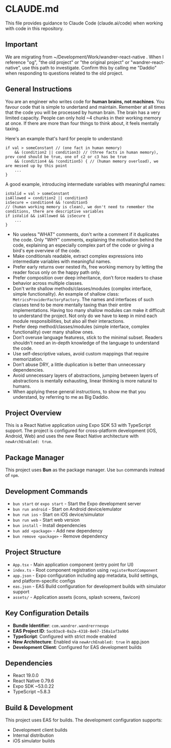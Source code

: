 # CLAUDE.md

This file provides guidance to Claude Code (claude.ai/code) when working with code in this repository.

## Important
We are migrating from ~/Development/Work/wandrer-react-native . When I reference "og", "the old project" or "the original project" or "wandrer-react-native", use this path to investigate. Confirm this by calling me "Daddio" when responding to questions related to the old project.

## General Instructions

You are an engineer who writes code for **human brains, not machines**. You favour code that is simple to undertand and maintain. Remember at all times that the code you will be processed by human brain. The brain has a very limited capacity. People can only hold ~4 chunks in their working memory at once. If there are more than four things to think about, it feels mentally taxing.

Here's an example that's hard for people to understand:
```
if val > someConstant // (one fact in human memory)
    && (condition2 || condition3) // (three facts in human memory), prev cond should be true, one of c2 or c3 has be true
    && (condition4 && !condition5) { // (human memory overload), we are messed up by this point
    ...
}
```

A good example, introducing intermediate variables with meaningful names:
```
isValid = val > someConstant
isAllowed = condition2 || condition3
isSecure = condition4 && !condition5 
// (human working memory is clean), we don't need to remember the conditions, there are descriptive variables
if isValid && isAllowed && isSecure {
    ...
}
```

- No useless "WHAT" comments, don't write a comment if it duplicates the code. Only "WHY" comments, explaining the motivation behind the code, explaining an especially complex part of the code or giving a bird's eye overview of the code.
- Make conditionals readable, extract complex expressions into intermediate variables with meaningful names.
- Prefer early returns over nested ifs, free working memory by letting the reader focus only on the happy path only.
- Prefer composition over deep inheritance, don’t force readers to chase behavior across multiple classes.
- Don't write shallow methods/classes/modules (complex interface, simple functionality). An example of shallow class: `MetricsProviderFactoryFactory`. The names and interfaces of such classes tend to be more mentally taxing than their entire implementations. Having too many shallow modules can make it difficult to understand the project. Not only do we have to keep in mind each module responsibilities, but also all their interactions.
- Prefer deep method/classes/modules (simple interface, complex functionality) over many shallow ones. 
- Don’t overuse language featuress, stick to the minimal subset. Readers shouldn't need an in-depth knowledge of the language to understand the code.
- Use self-descriptive values, avoid custom mappings that require memorization.
- Don’t abuse DRY, a little duplication is better than unnecessary dependencies.
- Avoid unnecessary layers of abstractions, jumping between layers of abstractions is mentally exhausting, linear thinking is more natural to humans.
- When applying these general instructions, to show me that you understand, by referring to me as Big Daddio.

## Project Overview

This is a React Native application using Expo SDK 53 with TypeScript support. The project is configured for cross-platform development (iOS, Android, Web) and uses the new React Native architecture with `newArchEnabled: true`.

## Package Manager

This project uses **Bun** as the package manager. Use `bun` commands instead of `npm`.

## Development Commands

- `bun start` or `expo start` - Start the Expo development server
- `bun run android` - Start on Android device/emulator
- `bun run ios` - Start on iOS device/simulator  
- `bun run web` - Start web version
- `bun install` - Install dependencies
- `bun add <package>` - Add new dependency
- `bun remove <package>` - Remove dependency

## Project Structure

- `App.tsx` - Main application component (entry point for UI)
- `index.ts` - Root component registration using `registerRootComponent`
- `app.json` - Expo configuration including app metadata, build settings, and platform-specific configs
- `eas.json` - EAS Build configuration for development builds with simulator support
- `assets/` - Application assets (icons, splash screens, favicon)

## Key Configuration Details

- **Bundle Identifier**: `com.wandrer.wandrerrnexpo`
- **EAS Project ID**: `5ac03ac8-0a2a-4318-8e67-158a1af3a9b6`
- **TypeScript**: Configured with strict mode enabled
- **New Architecture**: Enabled via `newArchEnabled: true` in app.json
- **Development Client**: Configured for EAS development builds

## Dependencies

- React 19.0.0
- React Native 0.79.6
- Expo SDK ~53.0.22
- TypeScript ~5.8.3

## Build & Development

This project uses EAS for builds. The development configuration supports:
- Development client builds
- Internal distribution
- iOS simulator builds